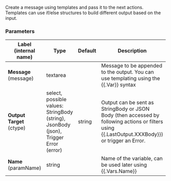 
 Create a message using templates and pass it to the next actions. Templates can use if/else structures to build different output based on the input.

### Parameters
|Label (internal name)|Type|Default|Description|
|---|---|---|---|
|**Message** (message)|textarea|<no value>|Message to be appended to the output. You can use templating using the {{.Var}} syntax|
|**Output Target** (ctype)|select, possible values: StringBody (string),<br/>JsonBody (json),<br/>Trigger Error (error)|string|Output can be sent as StringBody or JSON Body (then accessed by following actions or filters using {{.LastOutput.XXXBody}}) or trigger an Error.|
|**Name** (paramName)|string||Name of the variable, can be used later using {{.Vars.Name}}|





